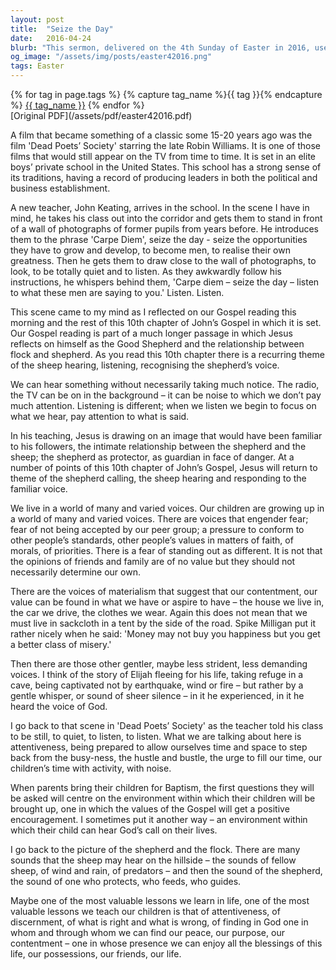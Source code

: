 ```yaml
---
layout: post
title:  "Seize the Day"
date:   2016-04-24
blurb: "This sermon, delivered on the 4th Sunday of Easter in 2016, uses the film 'Dead Poets Society' as a metaphor to discuss the importance of attentiveness and discernment in life. It emphasizes the need to listen to God's voice amidst the various voices in the world, and to find peace, purpose, and contentment through God."
og_image: "/assets/img/posts/easter42016.png"
tags: Easter
---    
```

<div class="tag-pills">
  {% for tag in page.tags %}
    {% capture tag_name %}{{ tag }}{% endcapture %}
    <a href="{{ site.baseurl }}/tag/{{ tag_name | slugify }}" class="tag-pill">{{ tag_name }}</a>
  {% endfor %}
</div>
[Original PDF](/assets/pdf/easter42016.pdf)

A film that became something of a classic some 15-20 years ago was the film 'Dead Poets’ Society' starring the late Robin Williams. It is one of those films that would still appear on the TV from time to time. It is set in an elite boys’ private school in the United States. This school has a strong sense of its traditions, having a record of producing leaders in both the political and business establishment.

A new teacher, John Keating, arrives in the school. In the scene I have in mind, he takes his class out into the corridor and gets them to stand in front of a wall of photographs of former pupils from years before. He introduces them to the phrase 'Carpe Diem', seize the day - seize the opportunities they have to grow and develop, to become men, to realise their own greatness. Then he gets them to draw close to the wall of photographs, to look, to be totally quiet and to listen. As they awkwardly follow his instructions, he whispers behind them, 'Carpe diem – seize the day – listen to what these men are saying to you.' Listen. Listen.

This scene came to my mind as I reflected on our Gospel reading this morning and the rest of this 10th chapter of John’s Gospel in which it is set. Our Gospel reading is part of a much longer passage in which Jesus reflects on himself as the Good Shepherd and the relationship between flock and shepherd. As you read this 10th chapter there is a recurring theme of the sheep hearing, listening, recognising the shepherd’s voice.

We can hear something without necessarily taking much notice. The radio, the TV can be on in the background – it can be noise to which we don’t pay much attention. Listening is different; when we listen we begin to focus on what we hear, pay attention to what is said.

In his teaching, Jesus is drawing on an image that would have been familiar to his followers, the intimate relationship between the shepherd and the sheep; the shepherd as protector, as guardian in face of danger. At a number of points of this 10th chapter of John’s Gospel, Jesus will return to theme of the shepherd calling, the sheep hearing and responding to the familiar voice.

We live in a world of many and varied voices. Our children are growing up in a world of many and varied voices. There are voices that engender fear; fear of not being accepted by our peer group; a pressure to conform to other people’s standards, other people’s values in matters of faith, of morals, of priorities. There is a fear of standing out as different. It is not that the opinions of friends and family are of no value but they should not necessarily determine our own.

There are the voices of materialism that suggest that our contentment, our value can be found in what we have or aspire to have – the house we live in, the car we drive, the clothes we wear. Again this does not mean that we must live in sackcloth in a tent by the side of the road. Spike Milligan put it rather nicely when he said: 'Money may not buy you happiness but you get a better class of misery.'

Then there are those other gentler, maybe less strident, less demanding voices. I think of the story of Elijah fleeing for his life, taking refuge in a cave, being captivated not by earthquake, wind or fire – but rather by a gentle whisper, or sound of sheer silence – in it he experienced, in it he heard the voice of God.

I go back to that scene in 'Dead Poets’ Society' as the teacher told his class to be still, to quiet, to listen, to listen. What we are talking about here is attentiveness, being prepared to allow ourselves time and space to step back from the busy-ness, the hustle and bustle, the urge to fill our time, our children’s time with activity, with noise.

When parents bring their children for Baptism, the first questions they will be asked will centre on the environment within which their children will be brought up, one in which the values of the Gospel will get a positive encouragement. I sometimes put it another way – an environment within which their child can hear God’s call on their lives.

I go back to the picture of the shepherd and the flock. There are many sounds that the sheep may hear on the hillside – the sounds of fellow sheep, of wind and rain, of predators – and then the sound of the shepherd, the sound of one who protects, who feeds, who guides.

Maybe one of the most valuable lessons we learn in life, one of the most valuable lessons we teach our children is that of attentiveness, of discernment, of what is right and what is wrong, of finding in God one in whom and through whom we can find our peace, our purpose, our contentment – one in whose presence we can enjoy all the blessings of this life, our possessions, our friends, our life.
